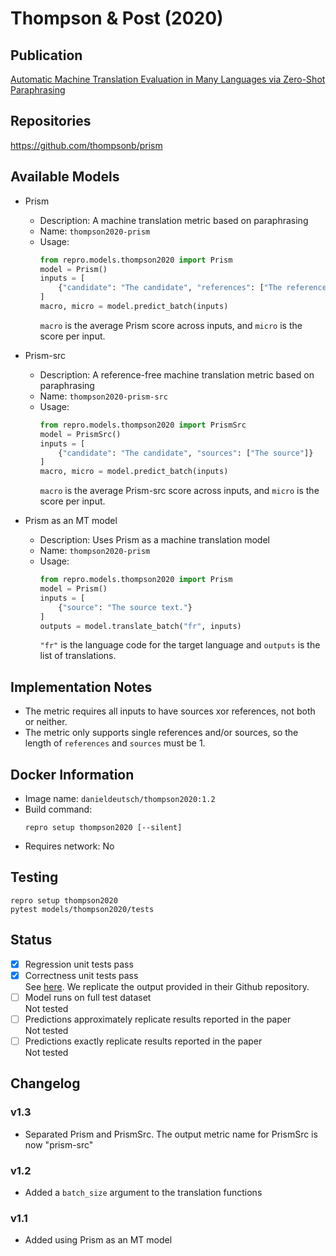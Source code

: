 # Thompson & Post (2020)

## Publication
[Automatic Machine Translation Evaluation in Many Languages via Zero-Shot Paraphrasing](https://arxiv.org/abs/2004.14564)

## Repositories
https://github.com/thompsonb/prism

## Available Models
- Prism
  - Description: A machine translation metric based on paraphrasing
  - Name: `thompson2020-prism`
  - Usage:
    ```python
    from repro.models.thompson2020 import Prism
    model = Prism()
    inputs = [
        {"candidate": "The candidate", "references": ["The reference"]}
    ]
    macro, micro = model.predict_batch(inputs)
    ```
    `macro` is the average Prism score across inputs, and `micro` is the score per input.
    
- Prism-src
    - Description: A reference-free machine translation metric based on paraphrasing
  - Name: `thompson2020-prism-src`
  - Usage:
    ```python
    from repro.models.thompson2020 import PrismSrc
    model = PrismSrc()
    inputs = [
        {"candidate": "The candidate", "sources": ["The source"]}
    ]
    macro, micro = model.predict_batch(inputs)
    ```
    `macro` is the average Prism-src score across inputs, and `micro` is the score per input.
    
- Prism as an MT model
  - Description: Uses Prism as a machine translation model
  - Name: `thompson2020-prism`
  - Usage:
    ```python
    from repro.models.thompson2020 import Prism
    model = Prism()
    inputs = [
        {"source": "The source text."}
    ]
    outputs = model.translate_batch("fr", inputs)
    ```
    `"fr"` is the language code for the target language and `outputs` is the list of translations.

## Implementation Notes
- The metric requires all inputs to have sources xor references, not both or neither.
- The metric only supports single references and/or sources, so the length of `references` and `sources` must be 1.

## Docker Information
- Image name: `danieldeutsch/thompson2020:1.2`
- Build command:
  ```shell script
  repro setup thompson2020 [--silent]
  ```
- Requires network: No
  
## Testing
```shell script
repro setup thompson2020
pytest models/thompson2020/tests
```

## Status
- [x] Regression unit tests pass   
- [x] Correctness unit tests pass  
See [here](https://github.com/danieldeutsch/repro/actions/runs/1552009837).
We replicate the output provided in their Github repository.
- [ ] Model runs on full test dataset  
Not tested
- [ ] Predictions approximately replicate results reported in the paper  
Not tested
- [ ] Predictions exactly replicate results reported in the paper  
Not tested

## Changelog
### v1.3
- Separated Prism and PrismSrc.
The output metric name for PrismSrc is now "prism-src"

### v1.2
- Added a `batch_size` argument to the translation functions

### v1.1
- Added using Prism as an MT model

